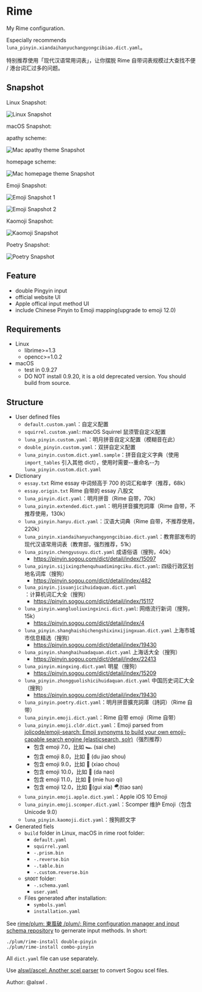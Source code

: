 # Rime

My Rime configuration.

Especially recommends `luna_pinyin.xiandaihanyuchangyongcibiao.dict.yaml`。

特别推荐使用「现代汉语常用词表」，让你摆脱 Rime 自带词表规模过大查找不便 / 港台词汇过多的问题。

## Snapshot

Linux Snapshot:

![Linux Snapshot](https://raw.githubusercontent.com/alswl/Rime/master/snapshots/linux-rime.png)

macOS Snapshot:

apathy scheme:

![Mac apathy theme Snapshot](https://raw.githubusercontent.com/alswl/Rime/master/snapshots/mac-rime-apathy.png)

homepage scheme:

![Mac homepage theme Snapshot](https://raw.githubusercontent.com/alswl/Rime/master/snapshots/mac-rime-homepage.png)

Emoji Snapshot:

![Emoji Snapshot 1](https://raw.githubusercontent.com/alswl/Rime/master/snapshots/emoji-1.png)

![Emoji Snapshot 2](https://raw.githubusercontent.com/alswl/Rime/master/snapshots/emoji-2.png)

Kaomoji Snapshot:

![Kaomoji Snapshot](https://raw.githubusercontent.com/alswl/Rime/master/snapshots/kaomoji.png)

Poetry Snapshot:

![Poetry Snapshot](https://raw.githubusercontent.com/alswl/Rime/master/snapshots/poetry.png)


## Feature

- double Pingyin input
- official website UI
- Apple offical input method UI
- include Chinese Pinyin to Emoji mapping(upgrade to emoji 12.0)


## Requirements

- Linux
  - librime>=1.3
  - opencc>=1.0.2
- macOS
  - test in 0.9.27
  - DO NOT install 0.9.20, it is a old deprecated version. You should build from source.


## Structure

- User defined files
  - `default.custom.yaml`：自定义配置
  - `squirrel.custom.yaml`: macOS Squirrel 鼠须管自定义配置
  - `luna_pinyin.custom.yaml`：明月拼音自定义配置（模糊音在此）
  - `double_pinyin.custom.yaml`：双拼自定义配置
  - `luna_pinyin.custom.dict.yaml.sample`：拼音自定义字典（使用 `import_tables`
        引入其他 dict），使用时需要--重命名--为 `luna_pinyin.custom.dict.yaml`
- Dictionary
  - `essay.txt` Rime essay 中词频高于 700 的词汇和单字（推荐，68k）
  - `essay.origin.txt` Rime 自带的 essay 八股文
  - `luna_pinyin.dict.yaml`：明月拼音（Rime 自带，70k）
  - `luna_pinyin.extended.dict.yaml`：明月拼音擴充詞庫（Rime 自带，不推荐使用，130k）
  - `luna_pinyin.hanyu.dict.yaml`：汉语大词典（Rime 自带，不推荐使用，220k）
  - `luna_pinyin.xiandaihanyuchangyongcibiao.dict.yaml`：教育部发布的现代汉语常用词表（教育部，强烈推荐，51k）
  - `luna_pinyin.chengyusuyu.dict.yaml` 成语俗语（搜狗，40k）
     - https://pinyin.sogou.com/dict/detail/index/15097
  - `luna_pinyin.sijixingzhenquhuadimingciku.dict.yaml`: 四级行政区划地名词库（搜狗）
     - https://pinyin.sogou.com/dict/detail/index/482
  - `luna_pinyin.jisuanjicihuidaquan.dict.yaml`：计算机词汇大全（搜狗）
     - https://pinyin.sogou.com/dict/detail/index/15117
  - `luna_pinyin.wangluoliuxingxinci.dict.yaml`: 网络流行新词（搜狗，15k）
     - https://pinyin.sogou.com/dict/detail/index/4
  - `luna_pinyin.shanghaishichengshixinxijingxuan.dict.yaml` 上海市城市信息精选（搜狗）
     - https://pinyin.sogou.com/dict/detail/index/19430
  - `luna_pinyin.shanghaihuadaquan.dict.yaml` 上海话大全（搜狗）
     - https://pinyin.sogou.com/dict/detail/index/22413
  - `luna_pinyin.mingxing.dict.yaml` 明星（搜狗）
     - https://pinyin.sogou.com/dict/detail/index/15209
  - `luna_pinyin.zhongguolishicihuidaquan.dict.yaml` 中国历史词汇大全（搜狗）
     - https://pinyin.sogou.com/dict/detail/index/19430
  - `luna_pinyin.poetry.dict.yaml`：明月拼音擴充詞庫（詩詞）（Rime 自带）
  - `luna_pinyin.emoji.dict.yaml`：Rime 自带 emoji（Rime 自带）
  - `luna_pinyin.emoji.cldr.dict.yaml`：Emoji parsed from [jolicode/emoji-search: Emoji synonyms to build your own emoji-capable search engine (elasticsearch, solr)](https://github.com/jolicode/emoji-search)（强烈推荐）
    - 包含 emoji 7.0，比如 🏎️ (sai che)
    - 包含 emoji 8.0，比如 🦄️ (du jiao shou)
    - 包含 emoji 9.0，比如 🤡 (xiao chou)
    - 包含 emoji 10.0，比如 🧠 (da nao)
    - 包含 emoji 11.0，比如 🧯 (mie huo qi)
    - 包含 emoji 12.0，比如 🧎(gui xia) 🪂(tiao san)
  - `luna_pinyin.emoji.apple.dict.yaml`：Apple iOS 10 Emoji
  - `luna_pinyin.emoji.scomper.dict.yaml`：Scomper 维护 Emoji（包含 Unicode 9.0）
  - `luna_pinyin.kaomoji.dict.yaml`：搜狗颜文字
- Generated fiels
  - `build` folder in Linux, macOS in rime root folder:
     - `default.yaml`
     - `squirrel.yaml`
     - `-.prism.bin`
     - `-.reverse.bin`
     - `-.table.bin`
     - `-.custom.reverse.bin`
  - `$ROOT` folder:
     - `-.schema.yaml`
     - `user.yaml`
  - Files generated after installation:
     - `symbols.yaml`
     - `installation.yaml`

See [rime/plum: 東風破 /plum/: Rime configuration manager and input schema repository](https://github.com/rime/plum)
to gernerate input methods. In short:

```
./plum/rime-install double-pinyin
./plum/rime-install combo-pinyin
```

All `dict.yaml` file can use separately.

Use [alswl/ascel: Another scel parser](https://github.com/alswl/ascel) to convert Sogou scel files.

Author: @alswl .

